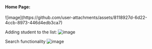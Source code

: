 <h4>Home Page:</h4>
![image](https://github.com/user-attachments/assets/8118927d-6d22-4ccb-8973-446d4edb3ca7)



Adding student to the list:
![image](https://github.com/user-attachments/assets/c0183a3f-1b36-43fa-8a4d-3baba87bfe36)


Search functionality
![image](https://github.com/user-attachments/assets/7892eb64-86a8-48cf-834b-59d67f41a922)

